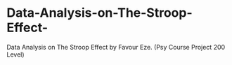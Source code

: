 # Data-Analysis-on-The-Stroop-Effect-
Data Analysis on The Stroop Effect by Favour Eze. (Psy Course Project 200 Level)
